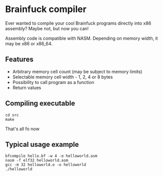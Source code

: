 Brainfuck compiler
=================

Ever wanted to compile your cool Brainfuck programs directly into x86 assembly?
Maybe not, but now you can!

Assembly code is compatible with NASM. Depending on memory width, it may be x86 or x86_64.

Features
--------

* Arbitrary memory cell count (may be subject to memory limits)
* Selectable memory cell width - 1, 2, 4 or 8 bytes
* Possibility to call program as a function
* Return values

Compiling executable
--------------------

	cd src
	make
That's all fo now

Typical usage example
---------------------

	bfcompile hello.bf -w 4 -o helloworld.asm
	nasm -f elf32 helloworld.asm
	gcc -m 32 helloworld.o -o helloworld
	./helloworld

